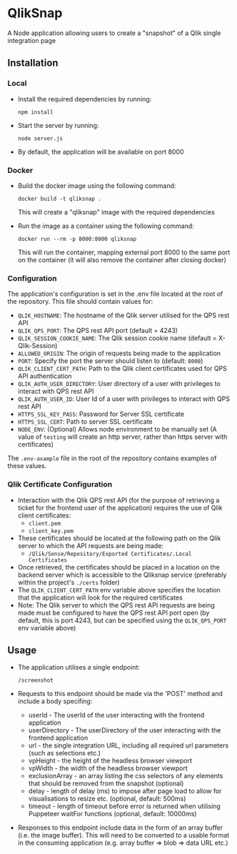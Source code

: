 # QlikSnap

A Node application allowing users to create a "snapshot" of a Qlik single integration page

## Installation

### Local

- Install the required dependencies by running:

  `npm install`

- Start the server by running:

  `node server.js`

- By default, the application will be available on port 8000

### Docker

- Build the docker image using the following command:

  `docker build -t qliksnap .`

  This will create a "qliksnap" image with the required dependencies

- Run the image as a container using the following command:

  `docker run --rm -p 8000:8000 qliksnap`

  This will run the container, mapping external port 8000 to the same port on the container (it will also remove the container after closing docker)

### Configuration

The application's configuration is set in the .env file located at the root of the repository. This file should contain values for:

- `QLIK_HOSTNAME`: The hostname of the Qlik server utilised for the QPS rest API
- `QLIK_QPS_PORT`: The QPS rest API port (default = 4243)
- `QLIK_SESSION_COOKIE_NAME`: The Qlik session cookie name (default = X-Qlik-Session)
- `ALLOWED_ORIGIN`: The origin of requests being made to the application
- `PORT`: Specify the port the server should listen to (default: `8000`)
- `QLIK_CLIENT_CERT_PATH`: Path to the Qlik client certificates used for QPS API authentication
- `QLIK_AUTH_USER_DIRECTORY`: User directory of a user with privileges to interact with QPS rest API
- `QLIK_AUTH_USER_ID`: User Id of a user with privileges to interact with QPS rest API
- `HTTPS_SSL_KEY_PASS`: Password for Server SSL certificate
- `HTTPS_SSL_CERT`: Path to server SSL certificate
- `NODE_ENV`: (Optional) Allows node environment to be manually set (A value of `testing` will create an http server, rather than https server with certificates)

The `.env-axample` file in the root of the repository contains examples of these values.

### Qlik Certificate Configuration

- Interaction with the Qlik QPS rest API (for the purpose of retrieving a ticket for the frontend user of the application) requires the use of Qlik client certificates:
  - `client.pem`
  - `client_key.pem`
- These certificates should be located at the following path on the Qlik server to which the API requests are being made:
  - `/Qlik/Sense/Repository/Exported Certificates/.Local Certificates`
- Once retrieved, the certificates should be placed in a location on the backend server which is accessible to the Qliksnap service (preferably within the project's `./certs` folder)
- The `QLIK_CLIENT_CERT_PATH` env variable above specifies the location that the application will look for the required certificates
- Note: The Qlik server to which the QPS rest API requests are being made must be configured to have the QPS rest API port open (by default, this is port 4243, but can be specified using the `QLIK_QPS_PORT` env variable above)

## Usage

- The application utilises a single endpoint:

  `/screenshot`

- Requests to this endpoint should be made via the 'POST' method and include a body specifing:

  - userId - The userId of the user interacting with the frontend application
  - userDirectory - The userDirectory of the user interacting with the frontend application
  - url - the single integration URL, including all required url parameters (such as selections etc.)
  - vpHeight - the height of the headless browser viewport
  - vpWidth - the width of the headless browser viewport
  - exclusionArray - an array listing the css selectors of any elements that should be removed from the snapshot (optional)
  - delay - length of delay (ms) to impose after page load to allow for visualisations to resize etc. (optional, default: 500ms)
  - timeout - length of timeout before error is returned when utilising Puppeteer waitFor functions (optional, default: 10000ms)

- Responses to this endpoint include data in the form of an array buffer (i.e. the image buffer). This will need to be converted to a usable format in the consuming application (e.g. array buffer => blob => data URL etc.)
